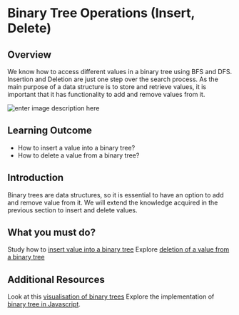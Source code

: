 
# Binary Tree Operations (Insert, Delete)

## Overview
We know how to access different values in a binary tree using BFS and DFS. Insertion and Deletion are just one step over the search process. 
As the main purpose of a data structure is to store and retrieve values, it is important that it has functionality to add and remove values from it.

![enter image description here](https://ycpcs.github.io/cs201-fall2015/lectures/figures/bst-delete-easy.png)
## Learning Outcome

- How to insert a value into a binary tree?
- How to delete a value from a binary tree?

## Introduction

Binary trees are data structures, so it is essential to have an option to add and remove value from it. We will extend the knowledge acquired in the previous section to insert and delete values.

## What you must do?
Study how to [insert value into a binary tree](https://www.geeksforgeeks.org/insertion-in-a-binary-tree-in-level-order/)
Explore [deletion of a value from a binary tree](https://www.geeksforgeeks.org/deletion-binary-tree/)

## Additional Resources

Look at this [visualisation of binary trees](http://www.algomation.com/algorithm/binary-tree-insert-delete-display)
Explore the implementation of [binary tree in Javascript](https://gist.github.com/subhaoi/46138edd58fe3c0646511fe1752babb5).